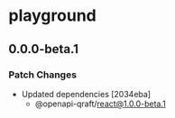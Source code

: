 # playground

## 0.0.0-beta.1

### Patch Changes

- Updated dependencies [2034eba]
  - @openapi-qraft/react@1.0.0-beta.1
